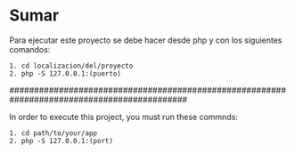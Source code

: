 # Sumar

Para ejecutar este proyecto se debe hacer desde php y con los siguientes comandos:
```
1. cd localizacion/del/proyecto
2. php -S 127.0.0.1:(puerto)
```


############################################################################################


In order to execute this project, you must run these commnds: 
```
1. cd path/to/your/app 
2. php -S 127.0.0.1:(port)
```

